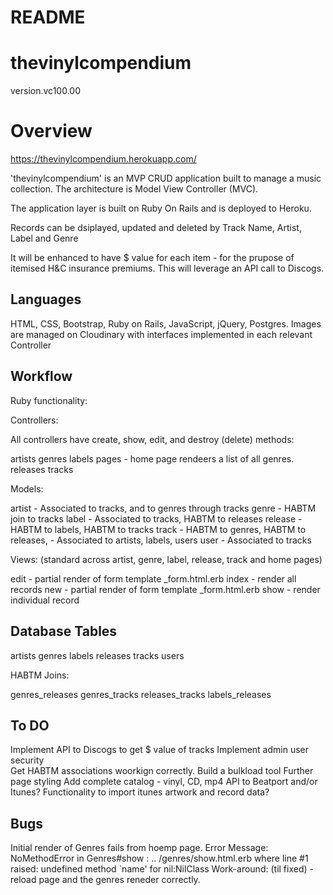 # README

thevinylcompendium 
======================================================================
version.vc100.00

# Overview

https://thevinylcompendium.herokuapp.com/


'thevinylcompendium' is an MVP CRUD application built to manage a music collection. 
The architecture is Model View Controller (MVC).


The application layer is built on Ruby On Rails and is deployed to Heroku.

Records can be dsiplayed, updated and deleted by Track Name, Artist, Label and Genre

It will be enhanced to have $ value for each item  - for the prupose of itemised H&C insurance
premiums. This will leverage an API call to Discogs.

## __Languages__ 

HTML, CSS, Bootstrap, Ruby on Rails, JavaScript, jQuery, Postgres. 
Images are managed on Cloudinary with interfaces implemented in each relevant Controller


## __Workflow__ 

Ruby functionality:


Controllers: 

All controllers have create, show, edit, and destroy (delete) methods: 

artists
genres
labels
pages - home page rendeers a list of all genres.
releases
tracks

Models:

artist      - Associated to tracks, and to genres through tracks
genre       - HABTM join to tracks
label       - Associated to tracks, HABTM to releases
release     - HABTM to labels, HABTM to tracks
track       - HABTM to genres, HABTM to releases, - Associated to artists, labels, users
user        - Associated to tracks

Views:  (standard across artist, genre, label, release, track and home pages)

edit        - partial render of form template _form.html.erb
index       - render all records 
new         - partial render of form template _form.html.erb
show        - render individual record

## __Database Tables__

artists
genres
labels
releases
tracks
users

HABTM Joins:

genres_releases
genres_tracks
releases_tracks
labels_releases

## To DO
Implement API to Discogs to get $ value of tracks
Implement admin user security  
Get HABTM associations woorkign correctly.
Build a bulkload tool
Further page styling
Add complete catalog  - vinyl, CD, mp4 
API to Beatport and/or Itunes? 
Functionality to import itunes artwork and record data? 

## Bugs
Initial render of Genres fails from hoemp page. 
Error Message: NoMethodError in Genres#show : .. /genres/show.html.erb where line #1 raised: undefined method `name' for nil:NilClass
Work-around:   (til fixed) - reload page and the genres reneder correctly.
